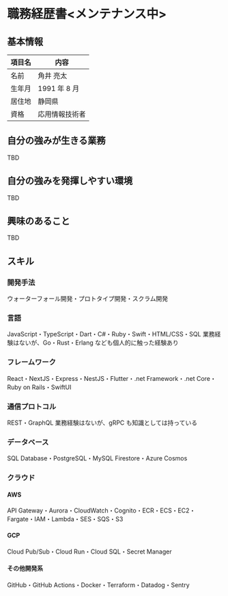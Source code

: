 # 職務経歴書<メンテナンス中>

## 基本情報

| 項目名 | 内容           |
| ------ | -------------- |
| 名前   | 角井 亮太      |
| 生年月 | 1991 年 8 月   |
| 居住地 | 静岡県         |
| 資格   | 応用情報技術者 |

## 自分の強みが生きる業務

TBD

## 自分の強みを発揮しやすい環境

TBD

## 興味のあること

TBD

## スキル

### 開発手法

ウォーターフォール開発・プロトタイプ開発・スクラム開発

### 言語

JavaScript・TypeScript・Dart・C#・Ruby・Swift・HTML/CSS・SQL
業務経験はないが、Go・Rust・Erlang なども個人的に触った経験あり

### フレームワーク

React・NextJS・Express・NestJS・Flutter・.net Framework・.net Core・Ruby on Rails・SwiftUI

### 通信プロトコル

REST・GraphQL
業務経験はないが、gRPC も知識としては持っている

### データベース

SQL Database・PostgreSQL・MySQL
Firestore・Azure Cosmos

### クラウド

#### AWS

API Gateway・Aurora・CloudWatch・Cognito・ECR・ECS・EC2・Fargate・IAM・Lambda・SES・SQS・S3

#### GCP

Cloud Pub/Sub・Cloud Run・Cloud SQL・Secret Manager

#### その他開発系

GitHub・GitHub Actions・Docker・Terraform・Datadog・Sentry
